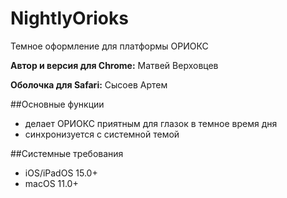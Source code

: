 # NightlyOrioks

Темное оформление для платформы ОРИОКС

**Автор и версия для Chrome:** Матвей Верховцев

**Оболочка для Safari:** Сысоев Артем

##Основные функции
- делает ОРИОКС приятным для глазок в темное время дня
- синхронизуется с системной темой

##Системные требования 
- iOS/iPadOS 15.0+
- macOS 11.0+

